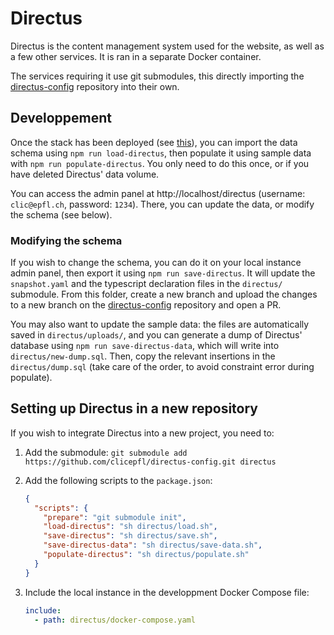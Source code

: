 # Directus

Directus is the content management system used for the website, as well as a few other services. It is ran in a separate Docker container.

The services requiring it use git submodules, this directly importing the [directus-config](https://github.com/clicepfl/directus-config) repository into their own.

## Developpement

Once the stack has been deployed (see [this](../README.md)), you can import the data schema using `npm run load-directus`, then populate it using sample data with `npm run populate-directus`. You only need to do this once, or if you have deleted Directus' data volume.

You can access the admin panel at http://localhost/directus (username: `clic@epfl.ch`, password: `1234`). There, you can update the data, or modify the schema (see below).

### Modifying the schema

If you wish to change the schema, you can do it on your local instance admin panel, then export it using `npm run save-directus`. It will update the `snapshot.yaml` and the typescript declaration files in the `directus/` submodule. From this folder, create a new branch and upload the changes to a new branch on the [directus-config](https://github.com/clicepfl/directus-config) repository and open a PR.

You may also want to update the sample data: the files are automatically saved in `directus/uploads/`, and you can generate a dump of Directus' database using `npm run save-directus-data`, which will write into `directus/new-dump.sql`. Then, copy the relevant insertions in the `directus/dump.sql` (take care of the order, to avoid constraint error during populate).

## Setting up Directus in a new repository

If you wish to integrate Directus into a new project, you need to:

1. Add the submodule: `git submodule add https://github.com/clicepfl/directus-config.git directus`
2. Add the following scripts to the `package.json`:

   ```json
   {
     "scripts": {
       "prepare": "git submodule init",
       "load-directus": "sh directus/load.sh",
       "save-directus": "sh directus/save.sh",
       "save-directus-data": "sh directus/save-data.sh",
       "populate-directus": "sh directus/populate.sh"
     }
   }
   ```

3. Include the local instance in the developpment Docker Compose file:
   ```yaml
   include:
     - path: directus/docker-compose.yaml
   ```
